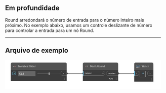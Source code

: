 ## Em profundidade
Round arredondará o número de entrada para o número inteiro mais próximo. No exemplo abaixo, usamos um controle deslizante de número para controlar a entrada para um nó Round.
___
## Arquivo de exemplo

![Round (number)](./DSCore.Math.Round(number)_img.jpg)

